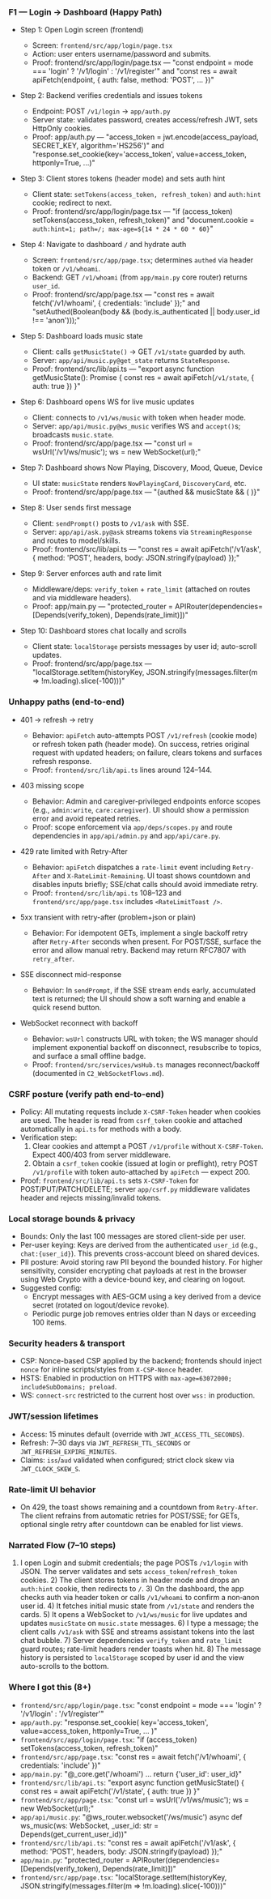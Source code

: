 ### F1 — Login → Dashboard (Happy Path)

- Step 1: Open Login screen (frontend)
  - Screen: `frontend/src/app/login/page.tsx`
  - Action: user enters username/password and submits.
  - Proof: frontend/src/app/login/page.tsx — "const endpoint = mode === 'login' ? '/v1/login' : '/v1/register'" and "const res = await apiFetch(endpoint, { auth: false, method: 'POST', ... })"

- Step 2: Backend verifies credentials and issues tokens
  - Endpoint: POST `/v1/login` → `app/auth.py`
  - Server state: validates password, creates access/refresh JWT, sets HttpOnly cookies.
  - Proof: app/auth.py — "access_token = jwt.encode(access_payload, SECRET_KEY, algorithm='HS256')" and "response.set_cookie(key='access_token', value=access_token, httponly=True, ...)"

- Step 3: Client stores tokens (header mode) and sets auth hint
  - Client state: `setTokens(access_token, refresh_token)` and `auth:hint` cookie; redirect to next.
  - Proof: frontend/src/app/login/page.tsx — "if (access_token) setTokens(access_token, refresh_token)" and "document.cookie = `auth:hint=1; path=/; max-age=${14 * 24 * 60 * 60}`"

- Step 4: Navigate to dashboard `/` and hydrate auth
  - Screen: `frontend/src/app/page.tsx`; determines `authed` via header token or `/v1/whoami`.
  - Backend: GET `/v1/whoami` (from `app/main.py` core router) returns `user_id`.
  - Proof: frontend/src/app/page.tsx — "const res = await fetch('/v1/whoami', { credentials: 'include' });" and "setAuthed(Boolean(body && (body.is_authenticated || body.user_id !== 'anon')));"

- Step 5: Dashboard loads music state
  - Client: calls `getMusicState()` → GET `/v1/state` guarded by auth.
  - Server: `app/api/music.py@get_state` returns `StateResponse`.
  - Proof: frontend/src/lib/api.ts — "export async function getMusicState(): Promise<MusicState> { const res = await apiFetch(`/v1/state`, { auth: true }) }"

- Step 6: Dashboard opens WS for live music updates
  - Client: connects to `/v1/ws/music` with token when header mode.
  - Server: `app/api/music.py@ws_music` verifies WS and `accept()`s; broadcasts `music.state`.
  - Proof: frontend/src/app/page.tsx — "const url = wsUrl('/v1/ws/music'); ws = new WebSocket(url);"

- Step 7: Dashboard shows Now Playing, Discovery, Mood, Queue, Device
  - UI state: `musicState` renders `NowPlayingCard`, `DiscoveryCard`, etc.
  - Proof: frontend/src/app/page.tsx — "{authed && musicState && ( <NowPlayingCard state={musicState} /> )}"

- Step 8: User sends first message
  - Client: `sendPrompt()` posts to `/v1/ask` with SSE.
  - Server: `app/api/ask.py@ask` streams tokens via `StreamingResponse` and routes to model/skills.
  - Proof: frontend/src/lib/api.ts — "const res = await apiFetch('/v1/ask', { method: 'POST', headers, body: JSON.stringify(payload) });"

- Step 9: Server enforces auth and rate limit
  - Middleware/deps: `verify_token` + `rate_limit` (attached on routes and via middleware headers).
  - Proof: app/main.py — "protected_router = APIRouter(dependencies=[Depends(verify_token), Depends(rate_limit)])"

- Step 10: Dashboard stores chat locally and scrolls
  - Client state: `localStorage` persists messages by user id; auto-scroll updates.
  - Proof: frontend/src/app/page.tsx — "localStorage.setItem(historyKey, JSON.stringify(messages.filter(m => !m.loading).slice(-100)))"

### Unhappy paths (end-to-end)

- 401 → refresh → retry
  - Behavior: `apiFetch` auto-attempts POST `/v1/refresh` (cookie mode) or refresh token path (header mode). On success, retries original request with updated headers; on failure, clears tokens and surfaces refresh response.
  - Proof: `frontend/src/lib/api.ts` lines around 124–144.

- 403 missing scope
  - Behavior: Admin and caregiver-privileged endpoints enforce scopes (e.g., `admin:write`, `care:caregiver`). UI should show a permission error and avoid repeated retries.
  - Proof: scope enforcement via `app/deps/scopes.py` and route dependencies in `app/api/admin.py` and `app/api/care.py`.

- 429 rate limited with Retry-After
  - Behavior: `apiFetch` dispatches a `rate-limit` event including `Retry-After` and `X-RateLimit-Remaining`. UI toast shows countdown and disables inputs briefly; SSE/chat calls should avoid immediate retry.
  - Proof: `frontend/src/lib/api.ts` 108–123 and `frontend/src/app/page.tsx` includes `<RateLimitToast />`.

- 5xx transient with retry-after (problem+json or plain)
  - Behavior: For idempotent GETs, implement a single backoff retry after `Retry-After` seconds when present. For POST/SSE, surface the error and allow manual retry. Backend may return RFC7807 with `retry_after`.

- SSE disconnect mid-response
  - Behavior: In `sendPrompt`, if the SSE stream ends early, accumulated text is returned; the UI should show a soft warning and enable a quick resend button.

- WebSocket reconnect with backoff
  - Behavior: `wsUrl` constructs URL with token; the WS manager should implement exponential backoff on disconnect, resubscribe to topics, and surface a small offline badge.
  - Proof: `frontend/src/services/wsHub.ts` manages reconnect/backoff (documented in `C2_WebSocketFlows.md`).

### CSRF posture (verify path end-to-end)

- Policy: All mutating requests include `X-CSRF-Token` header when cookies are used. The header is read from `csrf_token` cookie and attached automatically in `api.ts` for methods with a body.
- Verification step:
  1) Clear cookies and attempt a POST `/v1/profile` without `X-CSRF-Token`. Expect 400/403 from server middleware.
  2) Obtain a `csrf_token` cookie (issued at login or preflight), retry POST `/v1/profile` with token auto-attached by `apiFetch` — expect 200.
- Proof: `frontend/src/lib/api.ts` sets `X-CSRF-Token` for POST/PUT/PATCH/DELETE; server `app/csrf.py` middleware validates header and rejects missing/invalid tokens.

### Local storage bounds & privacy

- Bounds: Only the last 100 messages are stored client-side per user.
- Per-user keying: Keys are derived from the authenticated `user_id` (e.g., `chat:{user_id}`). This prevents cross-account bleed on shared devices.
- PII posture: Avoid storing raw PII beyond the bounded history. For higher sensitivity, consider encrypting chat payloads at rest in the browser using Web Crypto with a device-bound key, and clearing on logout.
- Suggested config:
  - Encrypt messages with AES-GCM using a key derived from a device secret (rotated on logout/device revoke).
  - Periodic purge job removes entries older than N days or exceeding 100 items.

### Security headers & transport

- CSP: Nonce-based CSP applied by the backend; frontends should inject `nonce` for inline scripts/styles from `X-CSP-Nonce` header.
- HSTS: Enabled in production on HTTPS with `max-age=63072000; includeSubDomains; preload`.
- WS: `connect-src` restricted to the current host over `wss:` in production.

### JWT/session lifetimes

- Access: 15 minutes default (override with `JWT_ACCESS_TTL_SECONDS`).
- Refresh: 7–30 days via `JWT_REFRESH_TTL_SECONDS` or `JWT_REFRESH_EXPIRE_MINUTES`.
- Claims: `iss`/`aud` validated when configured; strict clock skew via `JWT_CLOCK_SKEW_S`.

### Rate-limit UI behavior

- On 429, the toast shows remaining and a countdown from `Retry-After`. The client refrains from automatic retries for POST/SSE; for GETs, optional single retry after countdown can be enabled for list views.

### Narrated Flow (7–10 steps)
1) I open Login and submit credentials; the page POSTs `/v1/login` with JSON. The server validates and sets `access_token`/`refresh_token` cookies. 2) The client stores tokens in header mode and drops an `auth:hint` cookie, then redirects to `/`. 3) On the dashboard, the app checks auth via header token or calls `/v1/whoami` to confirm a non‑anon user id. 4) It fetches initial music state from `/v1/state` and renders the cards. 5) It opens a WebSocket to `/v1/ws/music` for live updates and updates `musicState` on `music.state` messages. 6) I type a message; the client calls `/v1/ask` with SSE and streams assistant tokens into the last chat bubble. 7) Server dependencies `verify_token` and `rate_limit` guard routes; rate-limit headers render toasts when hit. 8) The message history is persisted to `localStorage` scoped by user id and the view auto-scrolls to the bottom.

### Where I got this (8+)
- `frontend/src/app/login/page.tsx`: "const endpoint = mode === 'login' ? '/v1/login' : '/v1/register'"
- `app/auth.py`: "response.set_cookie( key='access_token', value=access_token, httponly=True, ... )"
- `frontend/src/app/login/page.tsx`: "if (access_token) setTokens(access_token, refresh_token)"
- `frontend/src/app/page.tsx`: "const res = await fetch('/v1/whoami', { credentials: 'include' })"
- `app/main.py`: "@_core.get('/whoami') ... return {'user_id': user_id}"
- `frontend/src/lib/api.ts`: "export async function getMusicState() { const res = await apiFetch('/v1/state', { auth: true }) }"
- `frontend/src/app/page.tsx`: "const url = wsUrl('/v1/ws/music'); ws = new WebSocket(url);"
- `app/api/music.py`: "@ws_router.websocket('/ws/music') async def ws_music(ws: WebSocket, _user_id: str = Depends(get_current_user_id))"
- `frontend/src/lib/api.ts`: "const res = await apiFetch('/v1/ask', { method: 'POST', headers, body: JSON.stringify(payload) });"
- `app/main.py`: "protected_router = APIRouter(dependencies=[Depends(verify_token), Depends(rate_limit)])"
- `frontend/src/app/page.tsx`: "localStorage.setItem(historyKey, JSON.stringify(messages.filter(m => !m.loading).slice(-100)))"
